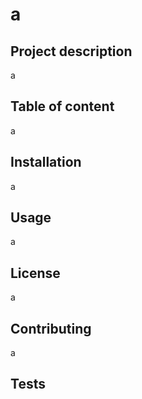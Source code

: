 # a
## Project description

a

## Table of content
a

## Installation
a

## Usage
a

## License
a

## Contributing
a

## Tests
